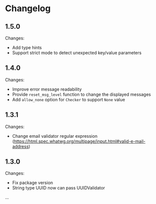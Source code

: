 Changelog
=========

1.5.0
-----

Changes:

- Add type hints
- Support strict mode to detect unexpected key/value parameters


1.4.0
-----

Changes:

- Improve error message readability
- Provide `reset_msg_level` function to change the displayed messages
- Add `allow_none` option for `Checker` to support `None` value

1.3.1
-----

Changes:

- Change email validator regular expression (https://html.spec.whatwg.org/multipage/input.html#valid-e-mail-address)

1.3.0
-----

Changes:

- Fix package version
- String type UUID now can pass UUIDValidator

...
